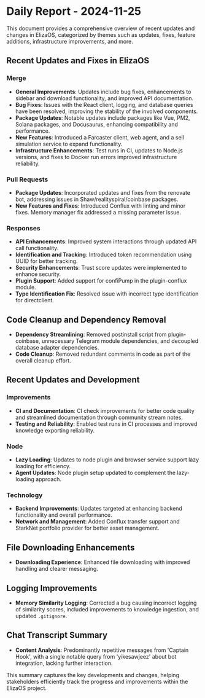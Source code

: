 # Daily Report - 2024-11-25

This document provides a comprehensive overview of recent updates and changes in ElizaOS, categorized by themes such as updates, fixes, feature additions, infrastructure improvements, and more.

## Recent Updates and Fixes in ElizaOS

### Merge

- **General Improvements**: Updates include bug fixes, enhancements to sidebar and download functionality, and improved API documentation.
- **Bug Fixes**: Issues with the React client, logging, and database queries have been resolved, improving the stability of the involved components.
- **Package Updates**: Notable updates include packages like Vue, PM2, Solana packages, and Docusaurus, enhancing compatibility and performance.
- **New Features**: Introduced a Farcaster client, web agent, and a sell simulation service to expand functionality.
- **Infrastructure Enhancements**: Test runs in CI, updates to Node.js versions, and fixes to Docker run errors improved infrastructure reliability.

### Pull Requests

- **Package Updates**: Incorporated updates and fixes from the renovate bot, addressing issues in Shaw/realityspiral/coinbase packages.
- **New Features and Fixes**: Introduced Conflux with linting and minor fixes. Memory manager fix addressed a missing parameter issue.

### Responses

- **API Enhancements**: Improved system interactions through updated API call functionality.
- **Identification and Tracking**: Introduced token recommendation using UUID for better tracking.
- **Security Enhancements**: Trust score updates were implemented to enhance security.
- **Plugin Support**: Added support for confiPump in the plugin-conflux module.
- **Type Identification Fix**: Resolved issue with incorrect type identification for directclient.

## Code Cleanup and Dependency Removal

- **Dependency Streamlining**: Removed postinstall script from plugin-coinbase, unnecessary Telegram module dependencies, and decoupled database adapter dependencies.
- **Code Cleanup**: Removed redundant comments in code as part of the overall cleanup effort.

## Recent Updates and Development

### Improvements

- **CI and Documentation**: CI check improvements for better code quality and streamlined documentation through community stream notes.
- **Testing and Reliability**: Enabled test runs in CI processes and improved knowledge exporting reliability.

### Node

- **Lazy Loading**: Updates to node plugin and browser service support lazy loading for efficiency.
- **Agent Updates**: Node plugin setup updated to complement the lazy-loading approach.

### Technology

- **Backend Improvements**: Updates targeted at enhancing backend functionality and overall performance.
- **Network and Management**: Added Conflux transfer support and StarkNet portfolio provider for better asset management.

## File Downloading Enhancements

- **Downloading Experience**: Enhanced file downloading with improved handling and clearer messaging.

## Logging Improvements

- **Memory Similarity Logging**: Corrected a bug causing incorrect logging of similarity scores, included improvements to knowledge ingestion, and updated `.gitignore`.

## Chat Transcript Summary

- **Content Analysis**: Predominantly repetitive messages from 'Captain Hook', with a single notable query from 'yikesawjeez' about bot integration, lacking further interaction.

This summary captures the key developments and changes, helping stakeholders efficiently track the progress and improvements within the ElizaOS project.
